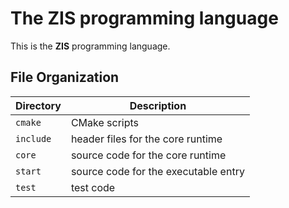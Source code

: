 # The ZIS programming language

This is the **ZIS** programming language.

## File Organization

| Directory | Description                          |
|-----------|--------------------------------------|
| `cmake`   | CMake scripts                        |
| `include` | header files for the core runtime    |
| `core`    | source code for the core runtime     |
| `start`   | source code for the executable entry |
| `test`    | test code                            |
